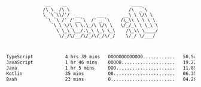 <div align="center">
<pre><code>
 __    __                        ____      
/\ \  /\ \                      /\  _`\    
\ `\`\\/'/  __      ___       __\ \ \/\ \  
 `\ `\ /' /'__`\  /' _ `\    /\_\\ \ \ \ \ 
   `\ \ \/\ \ \.\_/\ \/\ \   \/_/_\ \ \_\ \
     \ \_\ \__/.\_\ \_\ \_\    /\_\\ \____/
      \/_/\/__/\/_/\/_/\/_/    \/_/ \/___/ 
                                           

</code></pre>

<!--START_SECTION:waka-->

```txt
TypeScript            4 hrs 39 mins   OOOOOOOOOOOO0............   50.54 %
JavaScript            1 hr 46 mins    OOOO0....................   19.22 %
Java                  1 hr 5 mins     OOO......................   11.89 %
Kotlin                35 mins         O0.......................   06.35 %
Bash                  23 mins         O........................   04.26 %
```

<!--END_SECTION:waka-->
